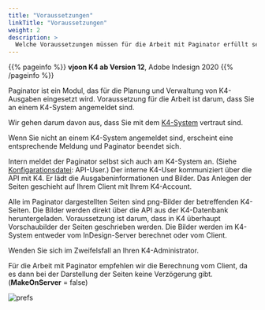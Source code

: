 ```yaml
---
title: "Voraussetzungen"
linkTitle: "Voraussetzungen"
weight: 2
description: >
  Welche Voraussetzungen müssen für die Arbeit mit Paginator erfüllt sein?
---
```


{{% pageinfo %}}
**vjoon K4 ab Version 12**, Adobe Indesign 2020
{{% /pageinfo %}}

Paginator ist ein Modul, das für die Planung und Verwaltung von K4-Ausgaben eingesetzt wird. Voraussetzung für die Arbeit ist darum, dass Sie an einem K4-System angemeldet sind.

Wir gehen darum davon aus, dass Sie mit dem [K4-System](https://www.snap.de/produkte/workflow/vjoon-k4/) vertraut sind.

Wenn Sie nicht an einem K4-System angemeldet sind, erscheint eine entsprechende Meldung und Paginator beendet sich.

Intern meldet der Paginator selbst sich auch am K4-System an. (Siehe [Konfigarationsdatei](/docs/Konfigurationsdatei/): API-User.) Der interne K4-User kommuniziert über die API mit K4. Er lädt die Ausgabeninformationen und Bilder. Das Anlegen der Seiten geschieht auf Ihrem Client mit Ihrem K4-Account.




Alle im Paginator dargestellten Seiten sind png-Bilder der betreffenden K4-Seiten. Die Bilder werden direkt über die API aus der K4-Datenbank heruntergeladen. Voraussetzung ist darum, dass in K4 überhaupt Vorschaubilder der Seiten geschrieben werden. Die Bilder werden im K4-System entweder vom InDesign-Server berechnet oder vom Client.

Wenden Sie sich im Zweifelsfall an Ihren K4-Administrator.

Für die Arbeit mit Paginator empfehlen wir die Berechnung vom Client, da es dann bei der Darstellung der Seiten keine Verzögerung gibt. (**MakeOnServer** = false)

![prefs](/images/k4Picprefs.png)







